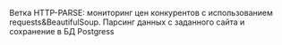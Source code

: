 Ветка HTTP-PARSE:
мониторинг цен конкурентов с использованием requests&BeautifulSoup.
Парсинг данных с заданного сайта и сохранение в БД Postgress 
